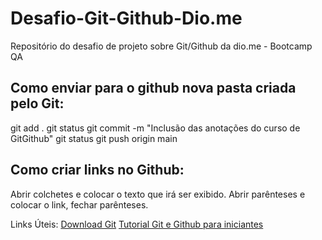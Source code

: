 # Desafio-Git-Github-Dio.me
Repositório do desafio de projeto sobre Git/Github da dio.me - Bootcamp QA

## Como enviar para o github nova pasta criada pelo Git:
git add .
git status
git commit -m "Inclusão das anotações do curso de GitGithub"
git status
git push origin main

## Como criar links no Github:
Abrir colchetes e colocar o texto que irá ser exibido. 
Abrir parênteses e colocar o link, fechar parênteses.

Links Úteis:
[Download Git](https://github.com/Vitoria322/Desafio-Git-Github---Dio.me.git)
[Tutorial Git e Github para iniciantes](https://www.youtube.com/watch?v=_hZf1teRFNg)



